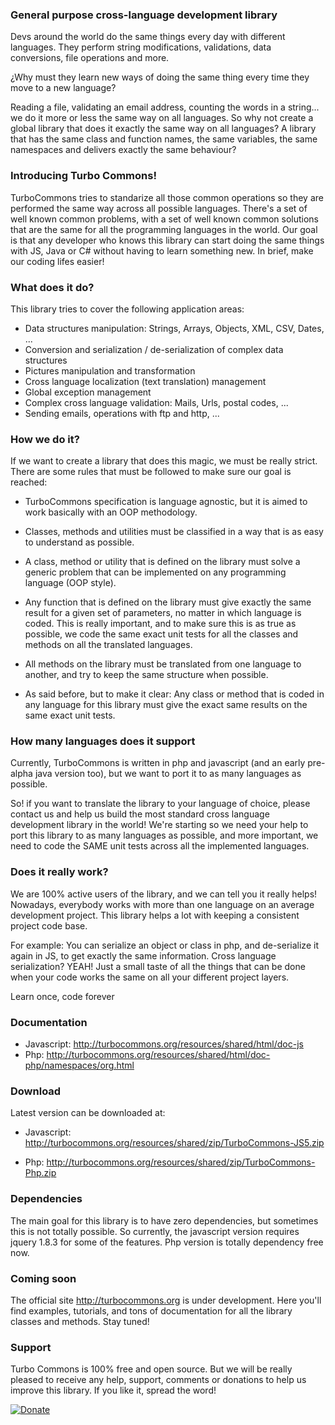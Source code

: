 ### General purpose cross-language development library
Devs around the world do the same things every day with different languages. They perform string modifications, validations, data conversions, file operations and more.

¿Why must they learn new ways of doing the same thing every time they move to a new language?

Reading a file, validating an email address, counting the words in a string... we do it more or less the same way on all languages. So why not create a global library that does it exactly the same way on all languages? A library that has the same class and function names, the same variables, the same namespaces and delivers exactly the same behaviour?

### Introducing Turbo Commons!
TurboCommons tries to standarize all those common operations so they are performed the same way across all possible languages. There's a set of well known common problems, with a set of well known common solutions that are the same for all the programming languages in the world. Our goal is that any developer who knows this library can start doing the same things with JS, Java or C# without having to learn something new. In brief, make our coding lifes easier!

### What does it do?
This library tries to cover the following application areas:
- Data structures manipulation: Strings, Arrays, Objects, XML, CSV, Dates, ...
- Conversion and serialization / de-serialization of complex data structures
- Pictures manipulation and transformation
- Cross language localization (text translation) management
- Global exception management
- Complex cross language validation: Mails, Urls, postal codes, ...
- Sending emails, operations with ftp and http, ...

### How we do it?
If we want to create a library that does this magic, we must be really strict. There are some rules that must be followed to make sure our goal is reached:

- TurboCommons specification is language agnostic, but it is aimed to work basically with an OOP methodology.

- Classes, methods and utilities must be classified in a way that is as easy to understand as possible.

- A class, method or utility that is defined on the library must solve a generic problem that can be implemented on any programming language (OOP style).

- Any function that is defined on the library must give exactly the same result for a given set of parameters, no matter in which language is coded. This is really important, and to make sure this is as true as possible, we code the same exact unit tests for all the classes and methods on all the translated languages.

- All methods on the library must be translated from one language to another, and try to keep the same structure when possible.

- As said before, but to make it clear: Any class or method that is coded in any language for this library must give the exact same results on the same exact unit tests.

### How many languages does it support	 
Currently, TurboCommons is written in php and javascript (and an early pre-alpha java version too), but we want to port it to as many languages as possible.

So! if you want to translate the library to your language of choice, please contact us and help us build the most standard cross language development library in the world! We're starting so we need your help to port this library to as many languages as possible, and more important, we need to code the SAME unit tests across all the implemented languages.

### Does it really work?
We are 100% active users of the library, and we can tell you it really helps! Nowadays, everybody works with more than one language on an average development project. This library helps a lot with keeping a consistent project code base.

For example: You can serialize an object or class in php, and de-serialize it again in JS, to get exactly the same information. Cross language serialization? YEAH! Just a small taste of all the things that can be done when your code works the same on all your different project layers.

Learn once, code forever

### Documentation
- Javascript: http://turbocommons.org/resources/shared/html/doc-js
- Php: http://turbocommons.org/resources/shared/html/doc-php/namespaces/org.html

### Download
Latest version can be downloaded at:

- Javascript: http://turbocommons.org/resources/shared/zip/TurboCommons-JS5.zip

- Php: http://turbocommons.org/resources/shared/zip/TurboCommons-Php.zip

### Dependencies
The main goal for this library is to have zero dependencies, but sometimes this is not totally possible. So currently, the javascript version requires jquery 1.8.3 for some of the features. Php version is totally dependency free now.

### Coming soon
The official site http://turbocommons.org is under development. Here you'll find examples, tutorials, and tons of documentation for all the library classes and methods. Stay tuned!

### Support
Turbo Commons is 100% free and open source. But we will be really pleased to receive any help, support, comments or donations to help us improve this library. If you like it, spread the word!

[![Donate](http://turbocommons.org/resources/shared/images/DonateButton.png)](https://www.paypal.com/cgi-bin/webscr?cmd=_donations&business=53MJ6SY66WZZ2&lc=ES&item_name=TurboCommons&no_note=0&cn=A%c3%b1adir%20instrucciones%20especiales%20para%20el%20vendedor%3a&no_shipping=2&currency_code=EUR&bn=PP%2dDonationsBF%3abtn_donateCC_LG%2egif%3aNonHosted)
